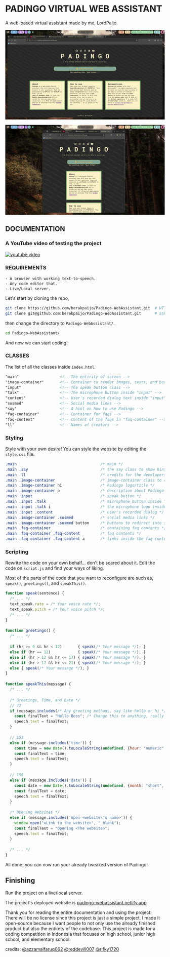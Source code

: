 # PADINGO VIRTUAL WEB ASSISTANT
  A web-based virtual assistant made by me, LordPaijo.

  ![](https://github.com/berakpaijo/Padingo-WebAssistant/blob/main/screenshots/ss-0.jpeg)

  ![](https://github.com/berakpaijo/Padingo-WebAssistant/blob/main/screenshots/ss-1.jpeg)

  ## DOCUMENTATION

  ### A YouTube video of testing the project
  [![youtube video](https://img.youtube.com/vi/eeAdXy7NGGU/0.jpg)](https://www.youtube.com/watch?v=eeAdXy7NGGU)
  
  ### REQUIREMENTS
    - A browser with working text-to-speech.
    - Any code editor that.
    - Live/Local server.

  Let's start by cloning the repo,
  ```bash
  git clone https://github.com/berakpaijo/Padingo-WebAssistant.git  # HTTP
  git clone git@github.com:berakpaijo/Padingo-WebAssistant.git      # SSH
  ```

  then change the directory to `Padingo-WebAssistant/`.
  ```bash
  cd Padingo-WebAssistant/
  ```

  And now we can start coding!

  ### CLASSES
  The list of all the classes inside `index.html`.

  ```html
  "main"                  <!-- The entirity of screen -->
  "image-container"       <!-- Container to render images, texts, and buttons -->
  "input"                 <!-- The speak button class -->
  "talk"                  <!-- The microphone button inside "input" -->
  "content"               <!-- User's recorded dialog text inside "input" -->
  "sosmed"                <!-- Social media links -->
  "say"                   <!-- A hint on how to use Padingo -->
  "faq-container"         <!-- Container for faqs -->
  "faq-content"           <!-- Content of the faqs in "faq-container" -->
  "ll"                    <!-- Names of creators -->
  ```

  ### Styling
  Style with your own desire! You can style the website by editing the `style.css` file.

  ```css
  .main                                     /* main */
  .main .say                                /* the say class to show hint on how to use Padingo */
  .main .ll                                 /* credits for the developers */
  .main .image-container                    /* image-container class to render main parts */
  .main .image-container h1                 /* Padingo logo/title */
  .main .image-container p                  /* description about Padingo */
  .main .input                              /* speak button */
  .main .input .talk                        /* microphone button inside "input" */
  .main .input .talk i                      /* the microphone logo inside the microphone button */
  .main .input .content                     /* user's recorded dialog */
  .main .image-container .sosmed            /* social media links */
  .main .image-container .sosmed button     /* buttons to redirect into social media pages */
  .main .faq-container                      /* containing faq contents */
  .main .faq-container .faq-content         /* faq contents */
  .main .faq-container .faq-content a       /* links inside the faq contents */
  ```

  ### Scripting
  Rewrite the code on your own behalf... don't be scared about it. Edit the code on `script.js` and find your ways of liking.

  Most of the parts of the code that you want to reconfigure are such as, `speak()`, `greetings()`, and `speakThis()`.

  ```JavaScript
  function speak(sentence) {
    /* ... */
    text_speak.rate = /* Your voice rate */;
    text_speak.pitch = /* Your voice pitch */;
    /* ... */
  }

  function greetings() {
    /* ... */

    if (hr >= 0 && hr < 12)       { speak(/* Your message */); }
    else if (hr == 12)            { speak(/* Your message */); }
    else if (hr > 12 && hr <= 17) { speak(/* Your message */); }
    else if (hr > 17 && hr <= 21) { speak(/* Your message */); }
    else { speak(/* Your message */); }
  }

  function speakThis(message) {
    /* ... */

    /* Greetings, Time, and Date */
    // 72
    if (message.includes(/* Any greeting methods, say like hello or hi */)) {
      const finalText = "Hello Boss"; /* Change this to anything, really */
      speech.text = finalText;
    }

    // 153
    else if (message.includes('time')) {
      const time = new Date().toLocaleString(undefined, {hour: "numeric", minute: "numeric"})
      const finalText = time;
      speech.text = finalText;
    }

    // 159
    else if (message.includes('date')) {
      const date = new Date().toLocaleString(undefined, {month: "short", day: "numeric"})
      const finalText = date;
      speech.text = finalText;
    }

    /* Opening Websites */
    else if (message.includes('open <website\'s name>')) {
      window.open("<Link to the website>", "_blank");
      const finalText = "Opening <The website>";
      speech.text = finalText;
    }

    /* ... */
  }
  ```

  All done, you can now run your already tweaked version of Padingo!

  ## Finishing
  Run the project on a live/local server.

  The project's deployed website is [padingo-webassistant.netlify.app](https://padingo-webassistant.netlify.app)

  Thank you for reading the entire documentation and using the project! There will be no license since this project is just a simple project. I made it open-source because I want people to not only use the already finished product but also the entirety of the codebase. This project is made for a coding competition in Indonesia that focuses on high school, junior high school, and elementary school.

  credits: [@azzamalfaruq062](https://github.com/azzamalfaruq062) [@reddevill007](https://github.com/reddevill007/reddevill007) [@rifky1720](https://github.com/rifky1720)


